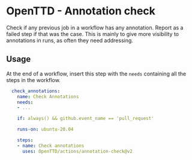 # OpenTTD - Annotation check

Check if any previous job in a workflow has any annotation. Report as a failed
step if that was the case. This is mainly to give more visibility to
annotations in runs, as often they need addressing.

## Usage

At the end of a workflow, insert this step with the `needs` containing all
the steps in the workflow.

```yaml
  check_annotations:
    name: Check Annotations
    needs:
    - ...

    if: always() && github.event_name == 'pull_request'

    runs-on: ubuntu-20.04

    steps:
    - name: Check annotations
      uses: OpenTTD/actions/annotation-check@v2
```
